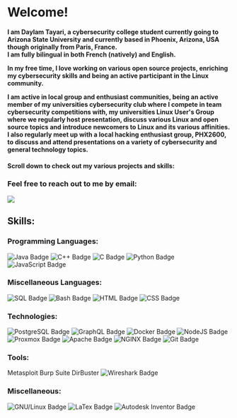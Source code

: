 # Welcome!

**I am Daylam Tayari, a cybersecurity college student currently going to Arizona State University and currently based in Phoenix, Arizona, USA though originally from Paris, France.**  
**I am fully bilingual in both French (natively) and English.**  
  
**In my free time, I love working on various open source projects, enriching my cybersecurity skills and being an active participant in the Linux community.**  
  
**I am active in local group and enthusiast communities, being an active member of my universities cybersecurity club where I compete in team cybersecurity competitions with, my universities Linux User's Group where we regularly host presentation, discuss various Linux and open source topics and introduce newcomers to Linux and its various affinities.**  
**I also regularly meet up with a local hacking enthusiast group, PHX2600, to discuss and attend presentations on a variety of cybersecurity and general technology topics.**
  
#### Scroll down to check out my various projects and skills:

### Feel free to reach out to me by email:

<a href="mailto:daylamtayari@tayari.gg"><img src="https://img.shields.io/badge/daylamtayari@tayari.gg-%238B89CC.svg?&style=for-the-badge&logo=protonmail&logoColor=white"/></a> 
   
   
## Skills:

### Programming Languages:

![Java Badge](https://img.shields.io/badge/Java-007396?style=for-the-badge&labelColor=black&logo=java&logoColor=white)
![C++ Badge](https://img.shields.io/badge/C++-00599C?style=for-the-badge&labelColor=black&logo=cplusplus&logoColor=white)
![C Badge](https://img.shields.io/badge/C-A8B9CC?style=for-the-badge&labelColor=black&logo=c&logoColor=white)
![Python Badge](https://img.shields.io/badge/Python-3776AB?style=for-the-badge&labelColor=black&logo=python&logoColor=white)
![JavaScript Badge](https://img.shields.io/badge/-Javascript-F0DB4F?style=for-the-badge&labelColor=black&logo=javascript&logoColor=white)

### Miscellaneous Languages:

![SQL Badge](https://img.shields.io/badge/SQL-003B57?style=for-the-badge&labelColor=black&logo=sqlite&logoColor=white)
![Bash Badge](https://img.shields.io/badge/Bash-4EAA25?style=for-the-badge&labelColor=black&logo=gnubash&logoColor=white)
![HTML Badge](https://img.shields.io/badge/HTML-E34F26?style=for-the-badge&labelColor=black&logo=html5&logoColor=white)
![CSS Badge](https://img.shields.io/badge/CSS3-1572B6?style=for-the-badge&labelColor=black&logo=css3&logoColor=white)

### Technologies:

![PostgreSQL Badge](https://img.shields.io/badge/PostgreSQL-4169E1?style=for-the-badge&labelColor=black&logo=postgresql&logoColor=white)
![GraphQL Badge](https://img.shields.io/badge/GraphQL-E10098?style=for-the-badge&labelColor=black&logo=GraphQL&logoColor=white)
![Docker Badge](https://img.shields.io/badge/docker-2496ED?style=for-the-badge&labelColor=black&logo=docker&logoColor=white)
![NodeJS Badge](https://img.shields.io/badge/NodeJS-339933?style=for-the-badge&labelColor=black&logo=Node.js&logoColor=white)
![Proxmox Badge](https://img.shields.io/badge/Proxmox-E57000?style=for-the-badge&labelColor=black&logo=proxmox&logoColor=white)
![Apache Badge](https://img.shields.io/badge/apache-D22128?style=for-the-badge&labelColor=black&logo=apache&logoColor=white)
![NGINX Badge](https://img.shields.io/badge/nginx-269539?style=for-the-badge&labelColor=black&logo=nginx&logoColor=white) 
![Git Badge](https://img.shields.io/badge/Git-F05032?style=for-the-badge&labelColor=black&logo=git&logoColor=white) 

### Tools:

Metasploit
Burp Suite
DirBuster
![Wireshark Badge](https://img.shields.io/badge/Wireshark-1679A7?style=for-the-badge&labelColor=black&logo=wireshark&logoColor=white) 

### Miscellaneous:

![GNU/Linux Badge](https://img.shields.io/badge/GNU\/Linux-F05032?style=for-the-badge&labelColor=black&logo=linux&logoColor=white)
![LaTex Badge](https://img.shields.io/badge/LaTex-008080?style=for-the-badge&labelColor=black&logo=LaTex&logoColor=white)
![Autodesk Inventor Badge](https://img.shields.io/badge/Inventor-E57000?style=for-the-badge&labelColor=black&logo=autodesk&logoColor=white) 
